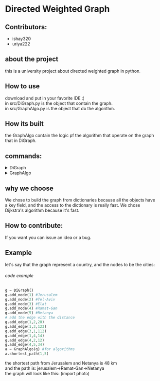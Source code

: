 # Directed Weighted Graph

## Contributors:
* ishay320
* uriya222

## about the project
this is a university project about directed weighted graph in python.

## How to use
download and put in your favorite IDE :)  
in src/DiGraph.py is the object that contain the graph.  
in src/GraphAlgo.py is the object that do the algorithm.

## How its built
the GraphAlgo contain the logic pf the algorithm that operate on the graph that in DiGraph.



## commands:
<details>
  <summary>DiGraph</summary>
  
  ```python
def v_size(self) -> int: # returns the number of nodes in the graph
def e_size(self) -> int: # returns the number of edges
def all_v(self) -> dict: # return a dictionary of all the nodes in the Graph, each node is represented using a pair(node_id, node_data) for using
def get_all_v(self) -> dict: # return a dictionary of all the nodes in the Graph, each node is represented using a pair(node_id, node_data) for using
def all_in_edges_of_node(self, id1: int) -> dict: #return a dictionary of all the nodes connected to (into) node_id ,each node is represented using a pair (other_node_id, weight)
def all_out_edges_of_node(self, id1: int) -> dict: # return a dictionary of all the nodes connected from node_id , each node is represented using a pair(other_node_id, weight)
def get_mc(self) -> int: # returns the Modify Count
def add_edge(self, id1: int, id2: int, weight: float) -> bool: # Adds an edge to the graph.
def add_node(self, node_id: int, pos: tuple = None) -> bool: # Adds a node to the graph.
def remove_node(self, node_id: int) -> bool: # Removes a node from the graph.
def remove_edge(self, node_id1: int, node_id2: int) -> bool: # Removes an edge from the graph.
  ```
  </details>

  <details>
 
   <summary>GraphAlgo</summary>
   
   ```python
def get_graph(self) -> GraphInterface: # returns the directed graph
def connected_component(self, id1: int) -> list # Finds the Strongly Connected Component(SCC) that node id1 is a part of by using the dfs_algo method
def connected_components(self) -> List[list] # Finds all the Strongly Connected Component(SCC) in the graph
def shortest_path(id1: int, id2: int) -> (float, list) # Returns the shortest path from node id1 to node id2 using Dijkstra's Algorithm
def save_to_json(file_name: str) -> bool # Saves the graph in JSON format to a file
def load_from_json(file_name: str) -> bool # Loads a graph from a json file
def plot_graph(self) -> None # Plots the graph
   ```
 </details>

 
## why we choose
We chose to build the graph from dictionaries because all the objects
 have a key field, and the access to the dictionary is really fast.
We chose Dijkstra's algorithm because it's fast.


## How to contribute:
 If you want you can issue an idea or a bug.

## Example

let's say that the graph represent a country, and the nodes to be the cities:
###### code example
  ```python
g = DiGraph()
g.add_node(1) #Jerusalem
g.add_node(2) #Tel-Aviv
g.add_node(3) #Elat
g.add_node(4) #Ramat-Gan
g.add_node(5) #Netanya
# add the edge with the distance
g.add_edge(1,2,20)
g.add_edge(1,3,123)
g.add_edge(3,1,112)
g.add_edge(1,4,14)
g.add_edge(4,2,12)
g.add_edge(4,5,34)
a = GraphAlgo(g) #for algorithms
a.shortest_path(1,5)
  ```
the shortest path from Jerusalem and Netanya is 48 km  
and the path is: jerusalem->Ramat-Gan->Netanya  
the graph will look like this:
(import photo)  
